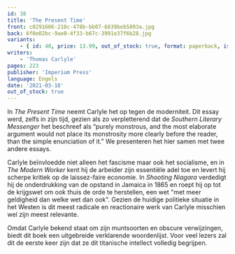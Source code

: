 ```yaml
---
id: 38
title: 'The Present Time'
front: c0291606-218c-478b-bb07-6839beb5893a.jpg
back: 6f0e02bc-9ae0-4f33-b67c-3991e37f6b28.jpg
variants:
    - { id: 40, price: 13.99, out_of_stock: true, format: paperback, isbn: 978-0-648859-39-0 }
writers:
    - 'Thomas Carlyle'
pages: 223
publisher: 'Imperium Press'
language: Engels
date: '2021-03-18'
out_of_stock: true
---
```


In *The Present Time* neemt Carlyle het op tegen de moderniteit. Dit essay werd, zelfs in zijn tijd, gezien als zo verpletterend dat de *Southern Literary Messenger* het beschreef als “purely monstrous, and the most elaborate argument would not place its monstrosity more clearly before the reader, than the simple enunciation of it.” We presenteren het hier samen met twee andere essays.

Carlyle beïnvloedde niet alleen het fascisme maar ook het socialisme, en in *The Modern Worker* kent hij de arbeider zijn essentiële adel toe en levert hij scherpe kritiek op de laissez-faire economie. In *Shooting Niagara* verdedigt hij de onderdrukking van de opstand in Jamaica in 1865 en roept hij op tot de krijgswet om ook thuis de orde te herstellen, een wet "met meer geldigheid dan welke wet dan ook". Gezien de huidige politieke situatie in het Westen is dit meest radicale en reactionaire werk van Carlyle misschien wel zijn meest relevante.

Omdat Carlyle bekend staat om zijn muntsoorten en obscure verwijzingen, biedt dit boek een uitgebreide verklarende woordenlijst. Voor veel lezers zal dit de eerste keer zijn dat ze dit titanische intellect volledig begrijpen.
